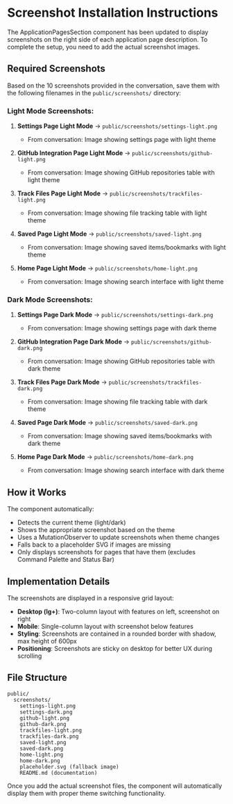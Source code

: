 # Screenshot Installation Instructions

The ApplicationPagesSection component has been updated to display screenshots on the right side of each application page description. To complete the setup, you need to add the actual screenshot images.

## Required Screenshots

Based on the 10 screenshots provided in the conversation, save them with the following filenames in the `public/screenshots/` directory:

### Light Mode Screenshots:
1. **Settings Page Light Mode** → `public/screenshots/settings-light.png`
   - From conversation: Image showing settings page with light theme

2. **GitHub Integration Page Light Mode** → `public/screenshots/github-light.png`
   - From conversation: Image showing GitHub repositories table with light theme

3. **Track Files Page Light Mode** → `public/screenshots/trackfiles-light.png`
   - From conversation: Image showing file tracking table with light theme

4. **Saved Page Light Mode** → `public/screenshots/saved-light.png`
   - From conversation: Image showing saved items/bookmarks with light theme

5. **Home Page Light Mode** → `public/screenshots/home-light.png`
   - From conversation: Image showing search interface with light theme

### Dark Mode Screenshots:
1. **Settings Page Dark Mode** → `public/screenshots/settings-dark.png`
   - From conversation: Image showing settings page with dark theme

2. **GitHub Integration Page Dark Mode** → `public/screenshots/github-dark.png`
   - From conversation: Image showing GitHub repositories table with dark theme

3. **Track Files Page Dark Mode** → `public/screenshots/trackfiles-dark.png`
   - From conversation: Image showing file tracking table with dark theme

4. **Saved Page Dark Mode** → `public/screenshots/saved-dark.png`
   - From conversation: Image showing saved items/bookmarks with dark theme

5. **Home Page Dark Mode** → `public/screenshots/home-dark.png`
   - From conversation: Image showing search interface with dark theme

## How it Works

The component automatically:
- Detects the current theme (light/dark)
- Shows the appropriate screenshot based on the theme
- Uses a MutationObserver to update screenshots when theme changes
- Falls back to a placeholder SVG if images are missing
- Only displays screenshots for pages that have them (excludes Command Palette and Status Bar)

## Implementation Details

The screenshots are displayed in a responsive grid layout:
- **Desktop (lg+)**: Two-column layout with features on left, screenshot on right
- **Mobile**: Single-column layout with screenshot below features
- **Styling**: Screenshots are contained in a rounded border with shadow, max height of 600px
- **Positioning**: Screenshots are sticky on desktop for better UX during scrolling

## File Structure
```
public/
  screenshots/
    settings-light.png
    settings-dark.png
    github-light.png
    github-dark.png
    trackfiles-light.png
    trackfiles-dark.png
    saved-light.png
    saved-dark.png
    home-light.png
    home-dark.png
    placeholder.svg (fallback image)
    README.md (documentation)
```

Once you add the actual screenshot files, the component will automatically display them with proper theme switching functionality.